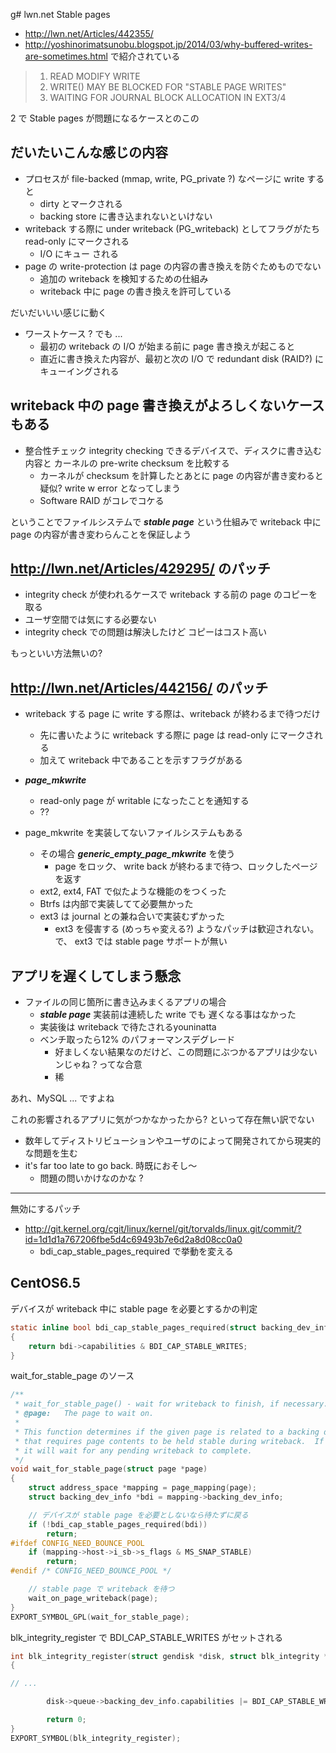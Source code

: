 g# lwn.net Stable pages

 * http://lwn.net/Articles/442355/
 * http://yoshinorimatsunobu.blogspot.jp/2014/03/why-buffered-writes-are-sometimes.html で紹介されている
 
> 1. READ MODIFY WRITE
> 2. WRITE() MAY BE BLOCKED FOR "STABLE PAGE WRITES"
> 3. WAITING FOR JOURNAL BLOCK ALLOCATION IN EXT3/4

2 で Stable pages が問題になるケースとのこの

## だいたいこんな感じの内容

 * プロセスが file-backed (mmap, write, PG_private ?) なページに write すると
   * dirty とマークされる
   * backing store に書き込まれないといけない
 * writeback する際に under writeback (PG_writeback) としてフラグがたち read-only にマークされる
   * I/O にキュー される
 * page の write-protection は page の内容の書き換えを防ぐためものでない
   * 追加の writeback を検知するための仕組み
   * writeback 中に page の書き換えを許可している
   
だいだいいい感じに動く

 * ワーストケース ? でも ...
   * 最初の writeback の I/O が始まる前に page 書き換えが起こると
   * 直近に書き換えた内容が、最初と次の I/O で redundant disk (RAID?) に キューイングされる

## writeback 中の page 書き換えがよろしくないケースもある

 * 整合性チェック integrity checking できるデバイスで、ディスクに書き込む内容と 
カーネルの pre-write checksum を比較する
   * カーネルが checksum を計算したとあとに page の内容が書き変わると 疑似? write w error となってしまう
   * Software RAID がコレでコケる

ということでファイルシステムで ___stable page___ という仕組みで writeback 中に page の内容が書き変わらんことを保証しよう

## http://lwn.net/Articles/429295/ のパッチ

 * integrity check が使われるケースで writeback する前の page のコピーを取る
  * ユーザ空間では気にする必要ない
  * integrity check での問題は解決したけど コピーはコスト高い

もっといい方法無いの?  

## http://lwn.net/Articles/442156/ のパッチ

 * writeback する page に write する際は、writeback が終わるまで待つだけ
   * 先に書いたように writeback する際に page は read-only にマークされる
   * 加えて writeback 中であることを示すフラグがある
 * ___page_mkwrite___
   * read-only page が writable になったことを通知する
   * ??

 * page_mkwrite を実装してないファイルシステムもある
   * その場合 ___generic_empty_page_mkwrite___ を使う
     * page をロック、 write back が終わるまで待つ、ロックしたページを返す
   * ext2, ext4, FAT で似たような機能のをつくった
   * Btrfs は内部で実装してて必要無かった
   * ext3 は journal との兼ね合いで実装むずかった
     * ext3 を侵害する (めっちゃ変える?) ようなパッチは歓迎されない。で、 ext3 では stable page サポートが無い

## アプリを遅くしてしまう懸念

 * ファイルの同じ箇所に書き込みまくるアプリの場合
   * ___stable page___ 実装前は連続した write でも 遅くなる事はなかった
   * 実装後は writeback で待たされるyouninatta
   * ベンチ取ったら12% のパフォーマンスデグレード
     * 好ましくない結果なのだけど、この問題にぶつかるアプリは少ないンじゃね？ってな合意
     * 稀
     
あれ、MySQL ... ですよね

これの影響されるアプリに気がつかなかったから? といって存在無い訳でない

 * 数年してディストリビューションやユーザのによって開発されてから現実的な問題を生む
 * it's far too late to go back.  時既におそし〜
   * 問題の問いかけなのかな ?

----   

無効にするパッチ

 * http://git.kernel.org/cgit/linux/kernel/git/torvalds/linux.git/commit/?id=1d1d1a767206fbe5d4c69493b7e6d2a8d08cc0a0
   * bdi_cap_stable_pages_required で挙動を変える

## CentOS6.5

デバイスが writeback 中に stable page を必要とするかの判定

```c
static inline bool bdi_cap_stable_pages_required(struct backing_dev_info *bdi)
{
	return bdi->capabilities & BDI_CAP_STABLE_WRITES;
}
```

wait_for_stable_page のソース

```c
/**
 * wait_for_stable_page() - wait for writeback to finish, if necessary.
 * @page:	The page to wait on.
 *
 * This function determines if the given page is related to a backing device
 * that requires page contents to be held stable during writeback.  If so, then
 * it will wait for any pending writeback to complete.
 */
void wait_for_stable_page(struct page *page)
{
	struct address_space *mapping = page_mapping(page);
	struct backing_dev_info *bdi = mapping->backing_dev_info;

    // デバイスが stable page を必要としないなら待たずに戻る
	if (!bdi_cap_stable_pages_required(bdi))
		return;
#ifdef CONFIG_NEED_BOUNCE_POOL
	if (mapping->host->i_sb->s_flags & MS_SNAP_STABLE)
		return;
#endif /* CONFIG_NEED_BOUNCE_POOL */

    // stable page で writeback を待つ
	wait_on_page_writeback(page);
}
EXPORT_SYMBOL_GPL(wait_for_stable_page);
```

blk_integrity_register で BDI_CAP_STABLE_WRITES がセットされる

```c
int blk_integrity_register(struct gendisk *disk, struct blk_integrity *template)
{

// ...

        disk->queue->backing_dev_info.capabilities |= BDI_CAP_STABLE_WRITES;

        return 0;
}
EXPORT_SYMBOL(blk_integrity_register);

```
